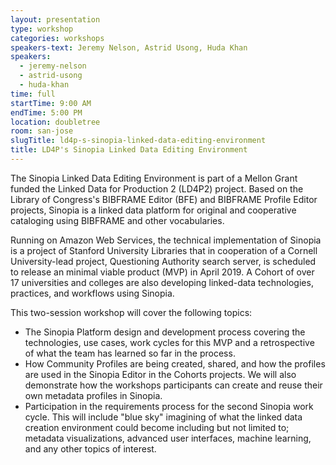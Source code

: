 ```yaml
---
layout: presentation
type: workshop
categories: workshops
speakers-text: Jeremy Nelson, Astrid Usong, Huda Khan
speakers:
  - jeremy-nelson
  - astrid-usong
  - huda-khan
time: full
startTime: 9:00 AM
endTime: 5:00 PM
location: doubletree
room: san-jose
slugTitle: ld4p-s-sinopia-linked-data-editing-environment
title: LD4P's Sinopia Linked Data Editing Environment
---
```


The Sinopia Linked Data Editing Environment is part of a Mellon Grant funded the Linked Data for Production 2 (LD4P2) project. Based on the Library of Congress's BIBFRAME Editor (BFE) and BIBFRAME Profile Editor projects, Sinopia is a linked data platform for original and cooperative cataloging using BIBFRAME and other vocabularies.

Running on Amazon Web Services, the technical implementation of Sinopia is a project of Stanford University Libraries that in cooperation of a Cornell University-lead project, Questioning Authority search server, is scheduled to release an minimal viable product (MVP) in April 2019. A Cohort of over 17 universities and colleges are also developing linked-data technologies, practices, and workflows using Sinopia.

This two-session workshop will cover the following topics:

* The Sinopia Platform design and development process covering the technologies, use cases, work cycles for this MVP and a retrospective of what the team has learned so far in the process.
* How Community Profiles are being created, shared, and how the profiles are used in the Sinopia Editor in the Cohorts projects. We will also demonstrate how the workshops participants can create and reuse their own metadata profiles in Sinopia.
* Participation in the requirements process for the second Sinopia work cycle. This will include "blue sky" imagining of what the linked data creation environment could become including but not limited to; metadata visualizations, advanced user interfaces, machine learning, and any other topics of interest.